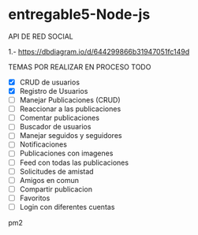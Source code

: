 # entregable5-Node-js

API DE RED SOCIAL
 
1.- https://dbdiagram.io/d/644299866b31947051fc149d

TEMAS POR REALIZAR EN PROCESO 
TODO 
- [x] CRUD de usuarios 
- [x] Registro de Usuarios 
- [ ] Manejar Publicaciones (CRUD) 
- [ ] Reaccionar a las publicaciones 
- [ ] Comentar publicaciones 
- [ ] Buscador de usuarios 
- [ ] Manejar seguidos y seguidores 
- [ ] Notificaciones 
- [ ] Publicaciones con imagenes 
- [ ] Feed con todas las publicaciones 
- [ ] Solicitudes de amistad 
- [ ] Amigos en comun 
- [ ] Compartir publicacion 
- [ ] Favoritos
- [ ] Login con diferentes cuentas

pm2

